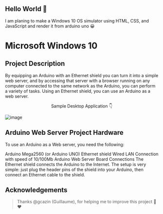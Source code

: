 ## Hello World 👋 

I am planing to make a Windows 10 OS simulator using HTML, CSS, and JavaScript and render it from arduino uno 😀

<h1>
  Microsoft Windows 10
</h>

## Project Description

By equipping an Arduino with an Ethernet shield you can turn it into a simple web server, and by accessing that server with a browser running on any computer connected to the same network as the Arduino, you can perform a variety of tasks. Using an Ethernet shield, you can use an Arduino as a web server.

<p align="center">
  Sample Desktop Application 👇
</p>

![image](https://user-images.githubusercontent.com/66918213/208175066-3cdfffd5-1914-4ea1-82c3-1f8e2431ab3f.png)

## Arduino Web Server Project Hardware
 
To use an Arduino as a Web server, you need the following:

Arduino Mega2560 (or Arduino UNO)
Ethernet shield
Wired LAN Connection with speed of 10/100Mb
Arduino Web Server Board Connections
The Ethernet shield connects the Arduino to the Internet. The setup is very simple: just plug the header pins of the shield into your Arduino, then connect an Ethernet cable to the shield.  

## Acknowledgements

> Thanks @gcazin (Guillaume), for helping me to improve this project 🙏❤





